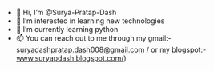 - 👋 Hi, I’m @Surya-Pratap-Dash
- 👀 I’m interested in learning new technologies 
- 🌱 I’m currently learning python
- 📫 You can reach out to me through my gmail:- suryadashpratap.dash008@gmail.com / or my blogspot:- www.suryapdash.blogspot.com/)

<!---
Surya-Pratap-Dash/Surya-Pratap-Dash is a ✨ special ✨ repository because its `README.md` (this file) appears on your GitHub profile.
You can click the Preview link to take a look at your changes.
--->
